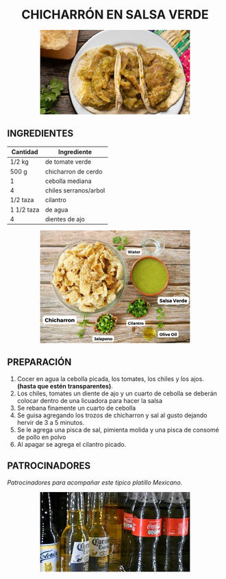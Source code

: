 # <div align="center"> CHICHARRÓN EN SALSA VERDE </div>  

<p align="center">
<img src="images/chicharron.jpg" width="350">
</p>

## INGREDIENTES  
<div align="center">

| Cantidad       | Ingrediente             |
|----------------|-------------------------|
| 1/2 kg         | de tomate verde         |
|  500 g         | chicharron de cerdo     |
|   1            | cebolla mediana         |
|   4            | chiles serranos/arbol   |
| 1/2 taza       | cilantro                |
| 1 1/2 taza     | de agua                 |
| 4              | dientes de ajo          |        

</div>

<p align="center">
<img src="images/ingredientes.jpg" width="350">
</p>

## PREPARACIÓN

 
 1. Cocer en agua la cebolla picada, los tomates, los chiles y los ajos.  __(hasta que estén transparentes)__.
 2. Los chiles, tomates un diente de ajo y un cuarto de cebolla se deberán colocar dentro de una licuadora para hacer la salsa
 3. Se rebana finamente un cuarto de cebolla
 4. Se guisa agregando los trozos de chicharron y sal al gusto dejando hervir de 3 a 5 minutos.
 5. Se le agrega una pisca de sal, pimienta molida y una pisca de consomé de pollo en polvo
 6. Al apagar se agrega el cilantro picado.
## PATROCINADORES

_Patrocinadores para acompañar este tipico platillo Mexicano._ 

<p align="center">
<img src="images/patrocinadores.jpg" width="350">
</p>

